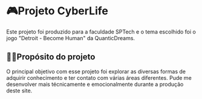 
# 🎮Projeto CyberLife

Este projeto foi produzido para a faculdade SPTech e o tema escolhido foi o jogo "Detroit - Become Human" da QuanticDreams.


## 👩‍💻Propósito do projeto

O principal objetivo com esse projeto foi explorar as diversas formas de adquirir conhecimento e ter contato com várias áreas diferentes. Pude me desenvolver mais técnicamente e emocionalmente durante a produção deste site.

